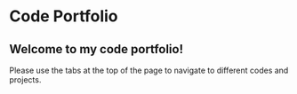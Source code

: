 # Code Portfolio

## Welcome to my code portfolio! 
Please use the tabs at the top of the page to navigate to different codes and projects.



